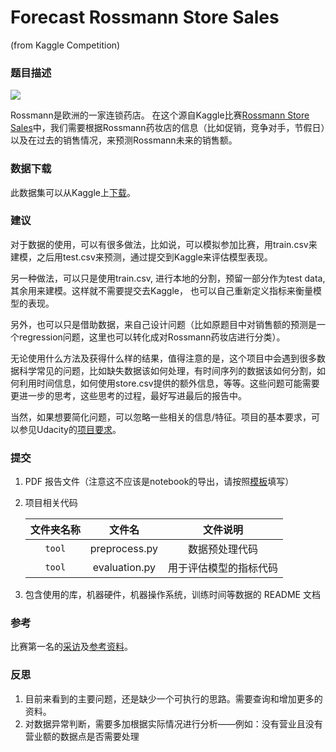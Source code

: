 # Forecast Rossmann Store Sales 
(from Kaggle Competition)


### 题目描述

![](https://kaggle2.blob.core.windows.net/competitions/kaggle/4594/media/rossmann_banner2.png)

Rossmann是欧洲的一家连锁药店。 在这个源自Kaggle比赛[Rossmann Store Sales](https://www.kaggle.com/c/rossmann-store-sales)中，我们需要根据Rossmann药妆店的信息（比如促销，竞争对手，节假日）以及在过去的销售情况，来预测Rossmann未来的销售额。

### 数据下载 
此数据集可以从Kaggle上[下载](https://www.kaggle.com/c/rossmann-store-sales/data)。


### 建议

对于数据的使用，可以有很多做法，比如说，可以模拟参加比赛，用train.csv来建模，之后用test.csv来预测，通过提交到Kaggle来评估模型表现。

另一种做法，可以只是使用train.csv, 进行本地的分割，预留一部分作为test data, 其余用来建模。这样就不需要提交去Kaggle， 也可以自己重新定义指标来衡量模型的表现。

另外，也可以只是借助数据，来自己设计问题（比如原题目中对销售额的预测是一个regression问题，这里也可以转化成对Rossmann药妆店进行分类）。

无论使用什么方法及获得什么样的结果，值得注意的是，这个项目中会遇到很多数据科学常见的问题，比如缺失数据该如何处理，有时间序列的数据该如何分割，如何利用时间信息，如何使用store.csv提供的额外信息，等等。这些问题可能需要更进一步的思考，这些思考的过程，最好写进最后的报告中。

当然，如果想要简化问题，可以忽略一些相关的信息/特征。项目的基本要求，可以参见Udacity的[项目要求](https://review.udacity.com/#!/rubrics/273/view)。


### 提交
1. PDF 报告文件（注意这不应该是notebook的导出，请按照[模板](https://github.com/nd009/machine-learning/blob/zh-cn/projects/capstone/capstone_report_template.md)填写）

2. 项目相关代码

   | 文件夹名称 |    文件名     |        文件说明        |
   | :--------: | :-----------: | :--------------------: |
   |   `tool`   | preprocess.py |     数据预处理代码     |
   |   `tool`   | evaluation.py | 用于评估模型的指标代码 |

   

3. 包含使用的库，机器硬件，机器操作系统，训练时间等数据的 README 文档


### 参考
比赛第一名的[采访](http://blog.kaggle.com/2015/12/21/rossmann-store-sales-winners-interview-1st-place-gert/)及[参考资料](https://www.kaggle.com/c/rossmann-store-sales/forums/t/18024/model-documentation-1st-place)。


### 反思
1. 目前来看到的主要问题，还是缺少一个可执行的思路。需要查询和增加更多的资料。
2. 对数据异常判断，需要多加根据实际情况进行分析——例如：没有营业且没有营业额的数据点是否需要处理